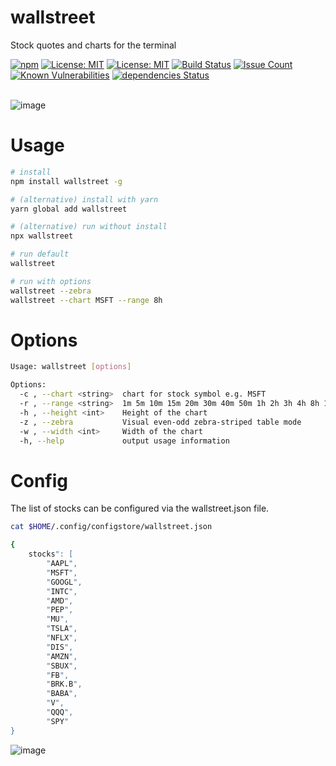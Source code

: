 # wallstreet
Stock quotes and charts for the terminal

<a href="https://npmjs.com/package/wallstreet"><img src="https://img.shields.io/npm/v/wallstreet.svg" alt="npm"/></a>
<a href="https://nodejs.org/en/download/releases/"><img src="https://img.shields.io/badge/node-%3E%3D%208.0-brightgreen.svg" alt="License: MIT" /></a>
<a href="https://opensource.org/licenses/MIT"><img src="https://img.shields.io/badge/License-MIT-brightgreen.svg" alt="License: MIT" /></a>
<a href="https://travis-ci.com/madnight/wallstreet"><img src="https://travis-ci.com/madnight/wallstreet.svg?branch=master" alt="Build Status" /></a>
<a href="https://codeclimate.com/github/madnight/wallstreet/issues"><img src="https://codeclimate.com/github/madnight/wallstreet/badges/issue_count.svg?maxAge=2592000" alt="Issue Count" /></a>
<a href="https://snyk.io/test/github/madnight/wallstreet"><img src="https://img.shields.io/snyk/vulnerabilities/github/madnight/wallstreet?cacheSeconds=3600" alt="Known Vulnerabilities"></a>
<a href="https://david-dm.org/madnight/wallstreet"><img src="https://img.shields.io/david/madnight/wallstreet?cacheSeconds=3600" alt="dependencies Status" /></a>
 <br> <br>

![image](https://user-images.githubusercontent.com/10064471/63653846-91edf100-c772-11e9-883e-96761e295766.png)

# Usage
```bash
# install
npm install wallstreet -g

# (alternative) install with yarn
yarn global add wallstreet

# (alternative) run without install
npx wallstreet

# run default
wallstreet

# run with options
wallstreet --zebra
wallstreet --chart MSFT --range 8h
```

# Options

```bash
Usage: wallstreet [options]

Options:
  -c , --chart <string>  chart for stock symbol e.g. MSFT
  -r , --range <string>  1m 5m 10m 15m 20m 30m 40m 50m 1h 2h 3h 4h 8h 1d 2d 5d 1mo 1y 5y 10y
  -h , --height <int>    Height of the chart
  -z , --zebra           Visual even-odd zebra-striped table mode
  -w , --width <int>     Width of the chart
  -h, --help             output usage information
```

# Config

The list of stocks can be configured via the wallstreet.json file.
```bash
cat $HOME/.config/configstore/wallstreet.json

{
    stocks": [
        "AAPL",
        "MSFT",
        "GOOGL",
        "INTC",
        "AMD",
        "PEP",
        "MU",
        "TSLA",
        "NFLX",
        "DIS",
        "AMZN",
        "SBUX",
        "FB",
        "BRK.B",
        "BABA",
        "V",
        "QQQ",
        "SPY"
}
```


![image](https://user-images.githubusercontent.com/10064471/63654140-86042e00-c776-11e9-9e1c-072f733f6631.png)
